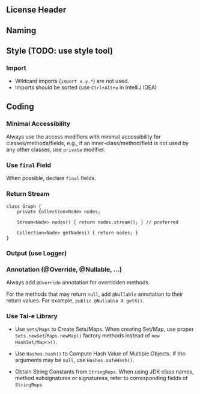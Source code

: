 ## License Header

## Naming

## Style (TODO: use style tool)
### Import
- Wildcard imports (`import x.y.*`) are not used.
- Imports should be sorted (use `Ctrl+Alt+o` in IntelliJ IDEA)

## Coding
### Minimal Accessibility
Always use the access modifiers with minimal accessibility for classes/methods/fields, e.g., if an inner-class/method/field is not used by any other classes, use `private` modifier.

### Use `final` Field
When possible, declare `final` fields.

### Return Stream
```
class Graph {
    private Collection<Node> nodes;

    Stream<Node> nodes() { return nodes.stream(); } // preferred

    Collection<Node> getNodes() { return nodes; }
}
```

### Output (use Logger)


### Annotation (@Override, @Nullable, ...)
Always add `@Override` annotation for overridden methods.

For the methods that may return `null`, add `@Nullable` annotation to their return values. For example, `public @Nullable X getX()`.

### Use Tai-e Library
- Use `Sets`/`Maps` to Create Sets/Maps.
When creating Set/Map, use proper `Sets.newSet`/`Maps.newMap()` factory methods instead of `new HashSet/Map<>()`.

- Use `Hashes.hash()` to Compute Hash Value of Multiple Objects. If the arguments may be `null`, use `Hashes.safeHash()`.

- Obtain String Constants from `StringReps`.
When using JDK class names, method subsignatures or signaturess, refer to corresponding fields of `StringReps`.
